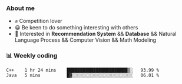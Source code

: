 ### About me

- ✊ Competition lover
- 😀 Be keen to do something interesting with others
- 🎈 Interested in **Recommendation System** && **Database** && Natural Language Process && Computer Vision && Math Modeling


### 📊 Weekly coding
<!--START_SECTION:waka-->

```txt
C++    1 hr 24 mins    ███████████████████████▒░   93.99 %
Java   5 mins          █▓░░░░░░░░░░░░░░░░░░░░░░░   06.01 %
```

<!--END_SECTION:waka-->
